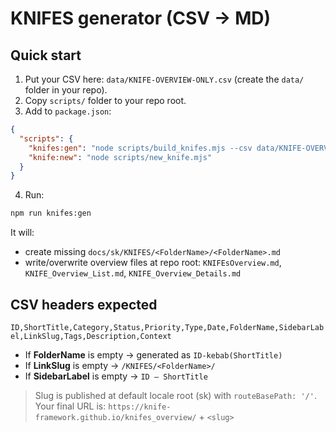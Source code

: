 # KNIFES generator (CSV → MD)

## Quick start
1. Put your CSV here: `data/KNIFE-OVERVIEW-ONLY.csv` (create the `data/` folder in your repo).
2. Copy `scripts/` folder to your repo root.
3. Add to `package.json`:
```json
{
  "scripts": {
    "knifes:gen": "node scripts/build_knifes.mjs --csv data/KNIFE-OVERVIEW-ONLY.csv --root .",
    "knife:new": "node scripts/new_knife.mjs"
  }
}
```
4. Run:
```bash
npm run knifes:gen
```
It will:
- create missing `docs/sk/KNIFES/<FolderName>/<FolderName>.md`
- write/overwrite overview files at repo root: `KNIFEsOverview.md`, `KNIFE_Overview_List.md`, `KNIFE_Overview_Details.md`

## CSV headers expected
`ID,ShortTitle,Category,Status,Priority,Type,Date,FolderName,SidebarLabel,LinkSlug,Tags,Description,Context`

- If **FolderName** is empty → generated as `ID-kebab(ShortTitle)`
- If **LinkSlug** is empty → `/KNIFES/<FolderName>/`
- If **SidebarLabel** is empty → `ID – ShortTitle`

> Slug is published at default locale root (sk) with `routeBasePath: '/'`. Your final URL is:
> `https://knife-framework.github.io/knifes_overview/` + `<slug>`
